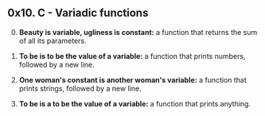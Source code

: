 ## 0x10. C - Variadic functions

0. **Beauty is variable, ugliness is constant:**
   a function that returns the sum of all its parameters.

1. **To be is to be the value of a variable:**
   a function that prints numbers, followed by a new line.

2. **One woman's constant is another woman's variable:**
   a function that prints strings, followed by a new line.

3. **To be is a to be the value of a variable:**
   a function that prints anything.
